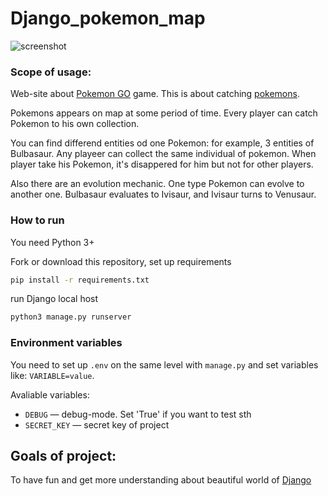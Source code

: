 # Django_pokemon_map

![screenshot](https://dvmn.org/filer/canonical/1563275070/172/)

### Scope of usage:

Web-site about [Pokemon GO](https://www.pokemongo.com/en-us/) game. This is about catching [pokemons](https://ru.wikipedia.org/wiki/%D0%9F%D0%BE%D0%BA%D0%B5%D0%BC%D0%BE%D0%BD).

Pokemons appears on map at some period of time. Every player can catch Pokemon to his own collection.

You can find differend entities od one Pokemon: for example, 3 entities of Bulbasaur. Any playeer can collect the same individual of pokemon. When player take his Pokemon, it's disappered for him but not for other players.

Also there are an evolution mechanic. One type Pokemon can evolve to another one. Bulbasaur evaluates to Ivisaur, and Ivisaur turns to Venusaur.


### How to run

You need Python 3+

Fork or download this repository, set up requirements
```sh
pip install -r requirements.txt
```

run Django local host

```sh
python3 manage.py runserver
```

### Environment variables

You need to set up `.env` on the same level with `manage.py` and set variables like: `VARIABLE=value`.

Avaliable variables:
- `DEBUG` — debug-mode. Set 'True' if you want to test sth
- `SECRET_KEY` — secret key of project

## Goals of project:

To have fun and get more understanding about beautiful world of [Django](https://www.djangoproject.com/)

